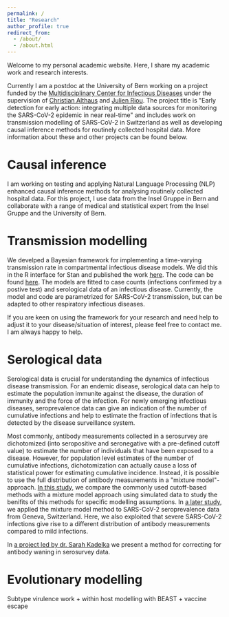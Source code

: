 ```yaml
---
permalink: /
title: "Research"
author_profile: true
redirect_from: 
  - /about/
  - /about.html
---
```


Welcome to my personal academic website. Here, I share my academic work and research interests. 

Currently I am a postdoc at the University of Bern working on a project funded by the [Multidisciplinary Center for Infectious Diseases](https://www.mcid.unibe.ch/) under the supervision of [Christian Althaus](https://calthaus.github.io/) and [Julien Riou](https://www.unisante.ch/fr/formation-recherche/annuaire-chercheurs/chercheur/riou-julien). The project title is "Early detection for early action: integrating multiple data
sources for monitoring the SARS-CoV-2 epidemic in near
real-time" and includes work on transmission modelling of SARS-CoV-2 in Switzerland as well as developing causal inference methods for routinely collected hospital data. More information about these and other projects can be found below.  

Causal inference
======

I am working on testing and applying Natural Language Processing (NLP) enhanced causal inference methods for analysing routinely collected hospital data. For this project, I use data from the Insel Gruppe in Bern and collaborate with a range of medical and statistical expert from the Insel Gruppe and the University of Bern. 

Transmission modelling
======

We develped a Bayesian framework for implementing a time-varying transmission rate in compartmental infectious disease models. We did this in the R interface for Stan and published the work [here](https://judithbouman.ch/publication/2024_bayesian). The code can be found [here](https://github.com/judithBouman2412/HETTMO). The models are fitted to case counts (infections confirmed by a postive test) and serological data of an infectious disease. Currently, the model and code are parametrized for SARS-CoV-2 transmission, but can be adapted to other respiratory infectious diseases. 

If you are keen on using the framework for your research and need help to adjust it to your disease/situation of interest, please feel free to contact me. I am always happy to help. 

Serological data
======

Serological data is crucial for understanding the dynamics of infectious disease transmission. For an endemic disease, serological data can help to estimate the population immunite against the disease, the duration of immunity and the force of the infection. For newly emerging infectious diseases, seroprevalence data can give an indication of the number of cumulative infections and help to estimate the fraction of infections that is detected by the disease surveillance system. 

Most commonly, antibody measurements collected in a serosurvey are dichotomized (into seropositive and seronegative with a pre-defined cutoff value) to estimate the number of individuals that have been exposed to a disease. However, for population level estimates of the number of cumulative infections, dichotomization can actually cause a loss of statistical power for estimating cumulative incidence. Instead, it is possible to use the full distribution of antibody measurements in a "mixture model"-approach. [In this study](https://judithbouman.ch/publication/2021_cum_inc), we compare the commonly used cutoff-based methods with a mixture model approach using simulated data to study the benifits of this methods for specific modelling assumptions. In [a later study](https://judithbouman.ch/publication/2022_applying), we applied the mixture model method to SARS-CoV-2 seroprevalence data from Geneva, Switzerland. Here, we also exploited that severe SARS-CoV-2 infections give rise to a different distribution of antibody measurements compared to mild infections. 

In [a project led by dr. Sarah Kadelka](https://judithbouman.ch/publication/2023_correcting) we present a method for correcting for antibody waning in serosurvey data.   


Evolutionary modelling
======

Subtype virulence work + within host modelling with BEAST + vaccine escape

